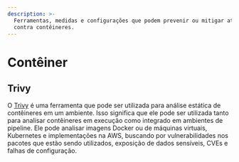 ```yaml
---
description: >-
  Ferramentas, medidas e configurações que podem prevenir ou mitigar ataques
  contra contêineres.
---
```


# Contêiner

## Trivy

O [Trivy](https://github.com/aquasecurity/trivy) é uma ferramenta que pode ser utilizada para análise estática de contêineres em um ambiente. Isso significa que ele pode ser utilizada tanto para analisar contêineres em execução como integrado em ambientes de pipeline. Ele pode analisar imagens Docker ou de máquinas virtuais, Kubernetes e implementações na AWS, buscando por vulnerabilidades nos pacotes que estão sendo utilizados, exposição de dados sensíveis, CVEs e falhas de configuração.
